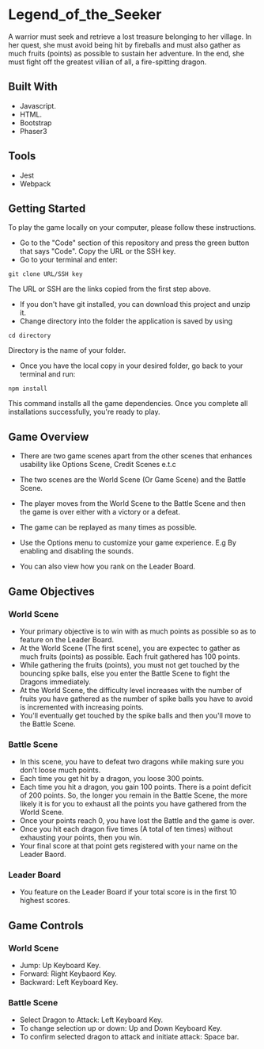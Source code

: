 # Legend_of_the_Seeker
A warrior must seek and retrieve a lost treasure belonging to her village. In her quest, she must avoid being hit by fireballs and must also gather as much fruits (points) as possible to sustain her adventure. In the end, she must fight off the greatest villian of all, a fire-spitting dragon.  

## Built With
- Javascript.
- HTML.
- Bootstrap
- Phaser3

## Tools
- Jest
- Webpack

## Getting Started

To play the game locally on your computer, please follow these instructions.

- Go to the "Code" section of this repository and press the green button that says "Code". Copy the URL or the SSH key.
- Go to your terminal and enter:
```
git clone URL/SSH key
```

The URL or SSH are the links copied from the first step above.

- If you don't have git installed, you can download this project and unzip it.
- Change directory into the folder the application is saved by using 
```
cd directory
```
Directory is the name of your folder.

- Once you have the local copy in your desired folder, go back to your terminal and run:
```
npm install
```
This command installs all the game dependencies. Once you complete all installations successfully, you're ready to play.

## Game Overview

- There are two game scenes apart from the other scenes that enhances usability like Options Scene, Credit Scenes e.t.c

- The two scenes are the World Scene (Or Game Scene) and the Battle Scene.
- The player moves from the World Scene to the Battle Scene and then the game is over either with a victory or a defeat.
- The game can be replayed as many times as possible.
- Use the Options menu to customize your game experience. E.g By enabling and disabling the sounds.
- You can also view how you rank on the Leader Board.

## Game Objectives

### World Scene
- Your primary objective is to win with as much points as possible so as to feature on the Leader Board.
- At the World Scene (The first scene), you are expectec to gather as much fruits (points) as possible. Each fruit gathered has 100 points.
- While gathering the fruits (points), you must not get touched by the bouncing spike balls, else you enter the Battle Scene to fight the Dragons immediately.
- At the World Scene, the difficulty level increases with the number of fruits you have gathered as the number of spike balls you have to avoid is incremented with increasing points.
- You'll eventually get touched by the spike balls and then you'll move to the Battle Scene.

### Battle Scene
- In this scene, you have to defeat two dragons while making sure you don't loose much points.
- Each time you get hit by a dragon, you loose 300 points.
- Each time you hit a dragon, you gain 100 points. There is a point deficit of 200 points. So, the longer you remain in the Battle Scene, the more likely it is for you to exhaust all the points you have gathered from the World Scene.
- Once your points reach 0, you have lost the Battle and the game is over.
- Once you hit each dragon five times (A total of ten times) without exhausting your points, then you win.
- Your final score at that point gets registered with your name on the Leader Baord.

### Leader Board
- You feature on the Leader Board if your total score is in the first 10 highest scores.

## Game Controls

### World Scene
- Jump: Up Keyboard Key.
- Forward: Right Keybaord Key.
- Backward: Left Keyboard Key.

### Battle Scene
- Select Dragon to Attack: Left Keyboard Key.
- To change selection up or down: Up and Down Keyboard Key.
- To confirm selected dragon to attack and initiate attack: Space bar.

